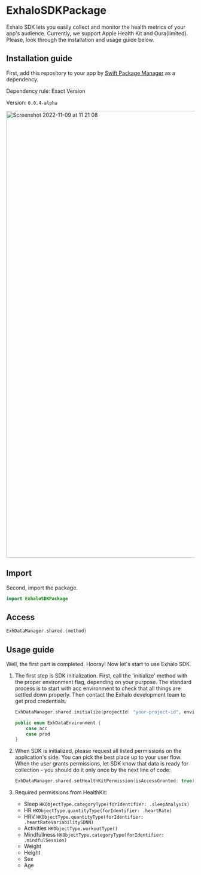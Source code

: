 # ExhaloSDKPackage

Exhalo SDK lets you easily collect and monitor the health metrics of your app's audience. Currently, we support Apple Health Kit and Oura(limited). Please, look through the installation and usage guide below.

## Installation guide

First, add this repository to your app by [Swift Package Manager](https://developer.apple.com/documentation/xcode/adding-package-dependencies-to-your-app) as a dependency.


Dependency rule: Exact Version

Version: `0.0.4-alpha`

<img width="1194" alt="Screenshot 2022-11-09 at 11 21 08" src="https://user-images.githubusercontent.com/23015635/200804989-5a07b219-b501-4772-8313-6abb9284264d.png">


## Import

Second, import the package.

```swift
import ExhaloSDKPackage
```

## Access

```swift
ExhDataManager.shared.{method}
```

## Usage guide

Well, the first part is completed. Hooray! Now let's start to use Exhalo SDK.

1. The first step is SDK initialization. First, call the 'initialize' method with the proper environment flag, depending on your purpose. The standard process is to start with acc environment to check that all things are settled down properly. Then contact the Exhalo development team to get prod credentials.

    ```swift
    ExhDataManager.shared.initialize(projectId: "your-project-id", environment: ExhDataEnvironment)

    public enum ExhDataEnvironment {
        case acc
        case prod
    }
    ```

2. When SDK is initialized, please request all listed permissions on the application's side. You can pick the best place up to your user flow. When the user grants permissions, let SDK know that data is ready for collection - you should do it only once by the next line of code:

    ```swift
    ExhDataManager.shared.setHealthKitPermission(isAccessGranted: true)
    ```

3. Required permissions from HealthKit:
    - Sleep         `HKObjectType.categoryType(forIdentifier: .sleepAnalysis)`
    - HR            `HKObjectType.quantityType(forIdentifier: .heartRate)`
    - HRV           `HKObjectType.quantityType(forIdentifier: .heartRateVariabilitySDNN)`
    - Activities    `HKObjectType.workoutType()`
    - Mindfullness  `HKObjectType.categoryType(forIdentifier: .mindfulSession)`
    - Weight
    - Height
    - Sex
    - Age



